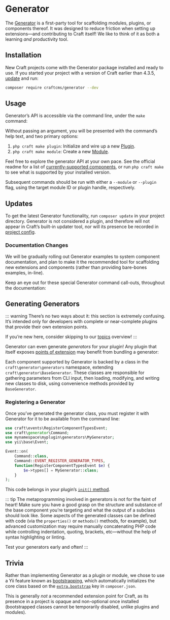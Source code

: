 # Generator

The [Generator](repo:craftcms/generator) is a first-party tool for scaffolding modules, plugins, or components thereof. It was designed to reduce friction when setting up extensions—and contributing to Craft itself! We like to think of it as both a learning _and_ productivity tool.

## Installation

New Craft projects come with the Generator package installed and ready to use. If you started your project with a version of Craft earlier than 4.3.5, [update](../updating.md) and run:

```bash
composer require craftcms/generator --dev
```

## Usage

Generator’s API is accessible via the command line, under the `make` command:

<Generator />

Without passing an argument, you will be presented with the command’s help text, and two primary options:

1. `php craft make plugin`: Initialize and wire up a new [Plugin](./plugin-guide.md).
1. `php craft make module`: Create a new [Module](./module-guide.md).

Feel free to explore the generator API at your own pace. See the official readme for a list of [currently-supported components](repo:craftcms/generator#system-component-generation), or run `php craft make` to see what is supported by your installed version.

Subsequent commands should be run with either a `--module` or `--plugin` flag, using the target module ID or plugin handle, respectively.

## Updates

To get the latest Generator functionality, run `composer update` in your project directory. Generator is not considered a plugin, and therefore will not appear in Craft’s built-in updater tool, nor will its presence be recorded in [project config](./project-config.md).

### Documentation Changes

We will be gradually rolling out Generator examples to system component documentation, and plan to make it the recommended tool for scaffolding new extensions and components (rather than providing bare-bones examples, in-line).

Keep an eye out for these special Generator command call-outs, throughout the documentation:

<Generator component="controller" plugin="hello-world" />

## Generating Generators

::: warning
There’s no two ways about it: this section is extremely confusing. It’s intended only for developers with complete or near-complete plugins that provide their own extension points.

If you’re new here, consider skipping to our [topics](topics.md) overview!
:::

Generator can even generate _generators_ for your plugin! Any plugin that itself exposes [points of extension](topics.md) may benefit from bundling a generator:

<Generator component="generator" plugin="my-plugin" />

Each component supported by Generator is backed by a class in the `craft\generator\generators` namespace, extending `craft\generator\BaseGenerator`. These classes are responsible for gathering parameters from CLI input, then loading, modifying, and writing new classes to disk, using convenience methods provided by `BaseGenerator`.

### Registering a Generator

Once you’ve generated the generator class, you must register it with Generator for it to be available from the command line:

```php
use craft\events\RegisterComponentTypesEvent;
use craft\generator\Command;
use mynamespace\myplugin\generators\MyGenerator;
use yii\base\Event;

Event::on(
    Command::class,
    Command::EVENT_REGISTER_GENERATOR_TYPES,
    function(RegisterComponentTypesEvent $e) {
        $e->types[] = MyGenerator::class;
    }
);
```

This code belongs in your plugin’s [`init()` method](plugin-guide.md#initialization).

::: tip
The metaprogramming involved in generators is not for the faint of heart! Make sure you have a good grasp on the structure and substance of the base component you’re targeting and what the output of a subclass should look like. Some aspects of the generated classes can be defined with code (via the `properties()` or `methods()` methods, for example), but advanced customization may require manually concatenating PHP code while controlling indentation, quoting, brackets, etc—without the help of syntax highlighting or linting.

Test your generators early and often!
:::

## Trivia

Rather than implementing Generator as a plugin or module, we chose to use a Yii feature known as [bootstrapping](yii2:yii\base\BootstrapInterface), which automatically initializes the core class based on the [`extra.bootstrap`](guide:structure-extensions#bootstrapping-classes) key in `composer.json`.

This is generally _not_ a recommended extension point for Craft, as its presence in a project is opaque and non-optional once installed (bootstrapped classes cannot be temporarily disabled, unlike plugins and modules).
